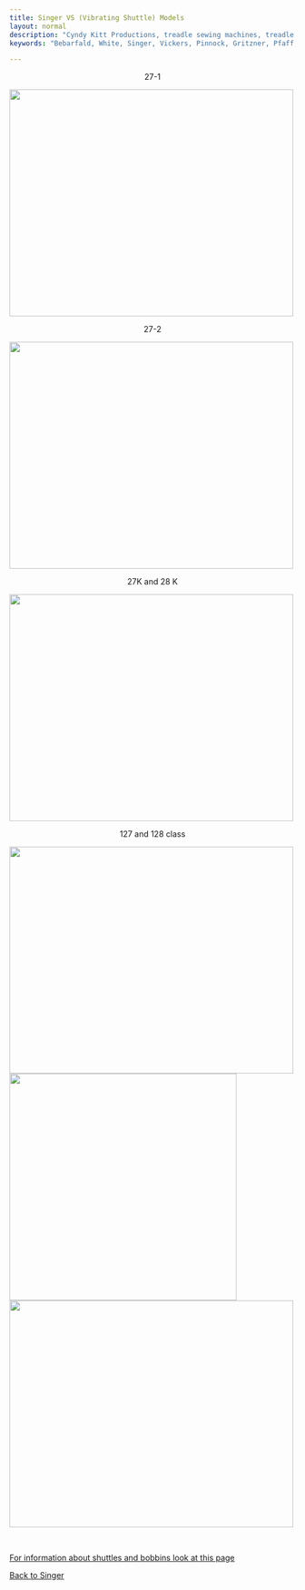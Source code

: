 ```yaml
---
title: Singer VS (Vibrating Shuttle) Models
layout: normal
description: "Cyndy Kitt Productions, treadle sewing machines, treadle sewing machine parts, sewing machine parts, vintage treadle sewing machines, reproduction sewing machine manuals, sewing machine manual, eco sewing"
keywords: "Bebarfald, White, Singer, Vickers, Pinnock, Gritzner, Pfaff, treadle sewing machine, vintage sewing machine, sewing machine manual"

---
```


<div class="container text-center">
<p class="h2" align="center">27-1</p>
<p><img class="img-fluid my-1" src="{{"pic/singer/27-1.01.png"}}" width="500" height="400"></p>
<p class="h2" align="center">27-2</p>
<p><a href="{{ "manuals/MAN-27E1" | relative_url }}"><img class="img-fluid my-1" src="{{"pic/singer/27-2_xray.png"}}" width="500" height="400" border="0"></a> </p>
<p class="h2" align="center">27K and 28 K</p>
<p><img class="img-fluid my-1" src="{{"pic/singer/27k28k.01.png"}}" width="500" height="400"> </p>
<p class="h2" align="center">127 and 128 class </p>
<p> <img class="img-fluid my-1" src="{{"pic/singer/128K.png"}}" width="500" height="400"><img class="img-fluid my-1" src="{{"pic/singer/127.tens.png"}}" width="400" height="400">
<a href="{{ "manuals/MAN-127K" | relative_url }}"><img class="img-fluid my-1" src="{{"pic/singer/127K.png"}}" width="500" height="400" border="0"></a> </p>
<div class="row">
<div class="col-3">&nbsp;</div>
<div class="col-6 text-left">
<p><a href="{{ "stock/BOB-VS" | relative_url }}">For information about shuttles and bobbins look at this page</a></p>
<p><a href="{{"info-singer"}}">Back to Singer</a></p>
</div><!-- end col -->
<div class="col-3">&nbsp;</div>
</div><!-- end row -->
</div><!-- end container -->
